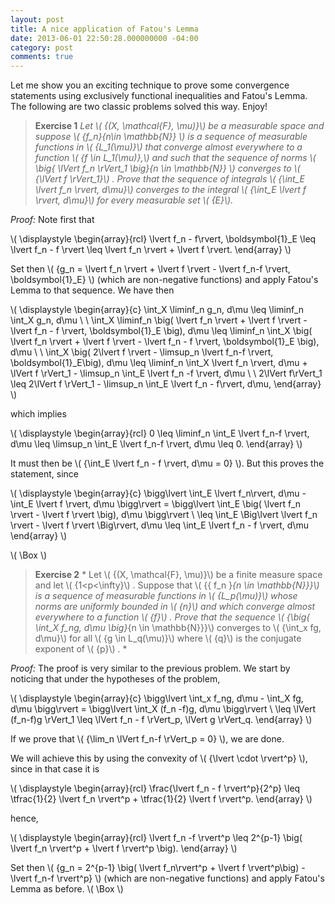 ```yaml
---
layout: post
title: A nice application of Fatou's Lemma
date: 2013-06-01 22:50:28.000000000 -04:00
category: post
comments: true
---
```


Let me show you an exciting technique to prove some convergence statements using exclusively functional inequalities and Fatou's Lemma. The following are two classic problems solved this way. Enjoy!

> **Exercise 1** *Let \\( {(X, \mathcal{F}, \mu)}\\)  be a measurable space and suppose \\( \{f_n\}_{n\in \mathbb{N}} \\)  is a sequence of measurable functions in \\( {L_1(\mu)}\\)  that converge almost everywhere to a function \\( {f \in L_1(\mu)},\\)  and such that the sequence of norms \\( \big\{ \lVert f_n \rVert_1 \big\}_{n \in \mathbb{N}} \\)  converges to \\( {\lVert f \rVert_1}\\) . Prove that the sequence of integrals \\( {\int_E \lvert f_n \rvert\, d\mu}\\)  converges to the integral \\( {\int_E \lvert f \rvert\, d\mu}\\)  for every measurable set \\( {E}\\).*

*Proof:*  Note first that

\\( \displaystyle  \begin{array}{rcl}  \lvert f_n - f\rvert\, \boldsymbol{1}_E \leq \lvert f_n - f \rvert \leq \lvert f_n \rvert + \lvert f \rvert. \end{array}  \\)

Set then \\( {g_n = \lvert f_n \rvert + \lvert f \rvert - \lvert f_n-f \rvert\, \boldsymbol{1}_E} \\) (which are non-negative functions) and apply Fatou's Lemma to that sequence. We have then

\\( \displaystyle  \begin{array}{c}  \int_X \liminf_n g_n\, d\mu \leq \liminf_n \int_X g_n\, d\mu \\ \\ \int_X \liminf_n \big( \lvert f_n \rvert + \lvert f \rvert - \lvert f_n - f \rvert\, \boldsymbol{1}_E \big)\, d\mu \leq \liminf_n \int_X \big( \lvert f_n \rvert + \lvert f \rvert - \lvert f_n - f \rvert\, \boldsymbol{1}_E \big)\, d\mu \\ \\ \int_X \big( 2\lvert f \rvert - \limsup_n \lvert f_n-f \rvert\, \boldsymbol{1}_E\big)\, d\mu \leq \liminf_n \int_X \lvert f_n \rvert\, d\mu + \lVert f \rVert_1 - \limsup_n \int_E \lvert f_n -f \rvert\, d\mu \\ \\ 2\lVert f\rVert_1 \leq 2\lVert f \rVert_1 - \limsup_n \int_E \lvert f_n - f\rvert\, d\mu, \end{array}  \\)

which implies

\\( \displaystyle  \begin{array}{rcl}  0 \leq \liminf_n \int_E \lvert f_n-f \rvert\, d\mu \leq \limsup_n \int_E \lvert f_n-f \rvert\, d\mu \leq 0. \end{array}  \\)

It must then be \\( {\int_E \lvert f_n - f \rvert\, d\mu = 0} \\). But this proves the statement, since

\\( \displaystyle  \begin{array}{c}  \bigg\lvert \int_E \lvert f_n\rvert\, d\mu - \int_E \lvert f \rvert\, d\mu \bigg\rvert = \bigg\lvert \int_E \big( \lvert f_n \rvert - \lvert f \rvert \big)\, d\mu \bigg\rvert \\  \leq \int_E \Big\lvert \lvert f_n \rvert - \lvert f \rvert \Big\rvert\, d\mu \leq \int_E \lvert f_n - f \rvert\, d\mu \end{array}  \\)

\\( \Box \\)

> **Exercise 2** * Let \\( {(X, \mathcal{F}, \mu)}\\)  be a finite measure space and let \\( {1&lt;p&lt;\infty}\\) . Suppose that \\( {\{ f_n \}_{n \in \mathbb{N}}}\\)  is a sequence of measurable functions in \\( {L_p(\mu)}\\)  whose norms are uniformly bounded in \\( {n}\\)  and which converge almost everywhere to a function \\( {f}\\) . Prove that the sequence \\( {\big\{ \int_X f_ng\, d\mu \big\}_{n \in \mathbb{N}}}\\)  converges to \\( {\int_x fg\, d\mu}\\)  for all \\( {g \in L_q(\mu)}\\)  where \\( {q}\\)  is the conjugate exponent of \\( {p}\\) . *

*Proof:*  The proof is very similar to the previous problem. We start by noticing that under the hypotheses of the problem,

\\( \displaystyle  \begin{array}{c}  \bigg\lvert \int_x f_ng\, d\mu - \int_X fg\, d\mu \bigg\rvert = \bigg\lvert \int_X (f_n -f)g\, d\mu \bigg\rvert \\ \leq \lVert (f_n-f)g \rVert_1 \leq \lVert f_n - f \rVert_p\, \lVert g \rVert_q. \end{array}  \\)

If we prove that \\( {\lim_n \lVert f_n-f \rVert_p = 0} \\), we are done.

We will achieve this by using the convexity of \\( {\lvert \cdot \rvert^p} \\), since in that case it is

\\( \displaystyle  \begin{array}{rcl}  \frac{\lvert f_n - f \rvert^p}{2^p} \leq \tfrac{1}{2} \lvert f_n \rvert^p + \tfrac{1}{2} \lvert f \rvert^p. \end{array}  \\)

hence,

\\( \displaystyle  \begin{array}{rcl}  \lvert f_n -f \rvert^p \leq 2^{p-1} \big( \lvert f_n \rvert^p + \lvert f \rvert^p \big). \end{array}  \\)

Set then \\( {g_n = 2^{p-1} \big( \lvert f_n\rvert^p + \lvert f \rvert^p\big) - \lvert f_n-f \rvert^p} \\) (which are non-negative functions) and apply Fatou's Lemma as before. \\( \Box \\)

